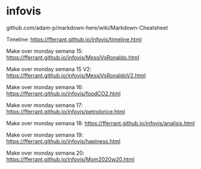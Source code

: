 # infovis

github.com/adam-p/markdown-here/wiki/Markdown-Cheatsheet

Timeline:
https://fferrant.github.io/infovis/timeline.html

Make over monday semana 15:
https://fferrant.github.io/infovis/MessiVsRonaldo.html

Make over monday semana 15 V2:
https://fferrant.github.io/infovis/MessiVsRonaldoV2.html

Make over monday semana 16:
https://fferrant.github.io/infovis/foodCO2.html

Make over monday semana 17:
https://fferrant.github.io/infovis/petrolprice.html

Make over monday semana 18:
https://fferrant.github.io/infovis/analisis.html

Make over monday semana 19:
https://fferrant.github.io/infovis/hapiness.html

Make over monday semana 20:
https://fferrant.github.io/infovis/Mom2020w20.html





